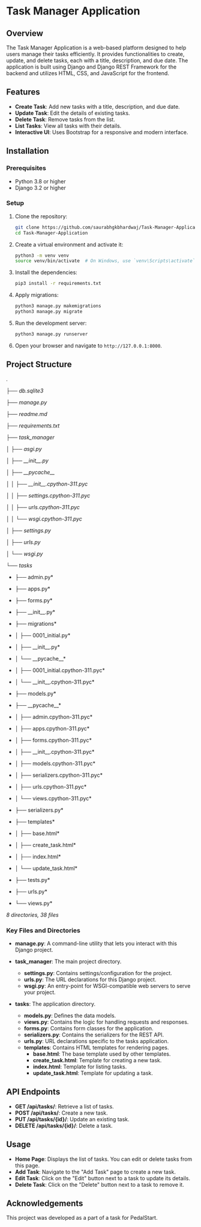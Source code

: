 # Task Manager Application

## Overview

The Task Manager Application is a web-based platform designed to help users manage their tasks efficiently. It provides functionalities to create, update, and delete tasks, each with a title, description, and due date. The application is built using Django and Django REST Framework for the backend and utilizes HTML, CSS, and JavaScript for the frontend.

## Features

- **Create Task**: Add new tasks with a title, description, and due date.
- **Update Task**: Edit the details of existing tasks.
- **Delete Task**: Remove tasks from the list.
- **List Tasks**: View all tasks with their details.
- **Interactive UI**: Uses Bootstrap for a responsive and modern interface.

## Installation

### Prerequisites

- Python 3.8 or higher
- Django 3.2 or higher

### Setup

1. Clone the repository:

    ```bash
    git clone https://github.com/saurabhgkbhardwaj/Task-Manager-Application.git
    cd Task-Manager-Application
    ```

2. Create a virtual environment and activate it:

    ```bash
    python3 -m venv venv
    source venv/bin/activate  # On Windows, use `venv\Scripts\activate`
    ```

3. Install the dependencies:

    ```bash
    pip3 install -r requirements.txt
    ```

4. Apply migrations:

    ```bash
    python3 manage.py makemigrations
    python3 manage.py migrate
    ```

5. Run the development server:

    ```bash
    python3 manage.py runserver
    ```

6. Open your browser and navigate to `http://127.0.0.1:8000`.

## Project Structure


*.*

*├── db.sqlite3*

*├── manage.py*

*├── readme.md*

*├── requirements.txt*

*├── task_manager*

*│ ├── asgi.py*

*│ ├── \_\_init\_\_.py*

*│ ├── \_\_pycache\_\_*

*│ │ ├── \_\_init\_\_.cpython-311.pyc*

*│ │ ├── settings.cpython-311.pyc*

*│ │ ├── urls.cpython-311.pyc*

*│ │ └── wsgi.cpython-311.pyc*

*│ ├── settings.py*

*│ ├── urls.py*

*│ └── wsgi.py*

*└── tasks*

* ├── admin.py*

* ├── apps.py*

* ├── forms.py*

* ├── \_\_init\_\_.py*

* ├── migrations*

* │ ├── 0001_initial.py*

* │ ├── \_\_init\_\_.py*

* │ └── \_\_pycache\_\_*

* │ ├── 0001_initial.cpython-311.pyc*

* │ └── \_\_init\_\_.cpython-311.pyc*

* ├── models.py*

* ├── \_\_pycache\_\_*

* │ ├── admin.cpython-311.pyc*

* │ ├── apps.cpython-311.pyc*

* │ ├── forms.cpython-311.pyc*

* │ ├── \_\_init\_\_.cpython-311.pyc*

* │ ├── models.cpython-311.pyc*

* │ ├── serializers.cpython-311.pyc*

* │ ├── urls.cpython-311.pyc*

* │ └── views.cpython-311.pyc*

* ├── serializers.py*

* ├── templates*

* │ ├── base.html*

* │ ├── create_task.html*

* │ ├── index.html*

* │ └── update_task.html*

* ├── tests.py*

* ├── urls.py*

* └── views.py*

*8 directories, 38 files*


### Key Files and Directories

- **manage.py**: A command-line utility that lets you interact with this Django project.

- **task_manager**: The main project directory.
  - **settings.py**: Contains settings/configuration for the project.
  - **urls.py**: The URL declarations for this Django project.
  - **wsgi.py**: An entry-point for WSGI-compatible web servers to serve your project.

- **tasks**: The application directory.
  - **models.py**: Defines the data models.
  - **views.py**: Contains the logic for handling requests and responses.
  - **forms.py**: Contains form classes for the application.
  - **serializers.py**: Contains the serializers for the REST API.
  - **urls.py**: URL declarations specific to the tasks application.
  - **templates**: Contains HTML templates for rendering pages.
    - **base.html**: The base template used by other templates.
    - **create_task.html**: Template for creating a new task.
    - **index.html**: Template for listing tasks.
    - **update_task.html**: Template for updating a task.

## API Endpoints

- **GET /api/tasks/**: Retrieve a list of tasks.
- **POST /api/tasks/**: Create a new task.
- **PUT /api/tasks/{id}/**: Update an existing task.
- **DELETE /api/tasks/{id}/**: Delete a task.

## Usage

- **Home Page**: Displays the list of tasks. You can edit or delete tasks from this page.
- **Add Task**: Navigate to the "Add Task" page to create a new task.
- **Edit Task**: Click on the "Edit" button next to a task to update its details.
- **Delete Task**: Click on the "Delete" button next to a task to remove it.



## Acknowledgements

This project was developed as a part of a task for PedalStart.
